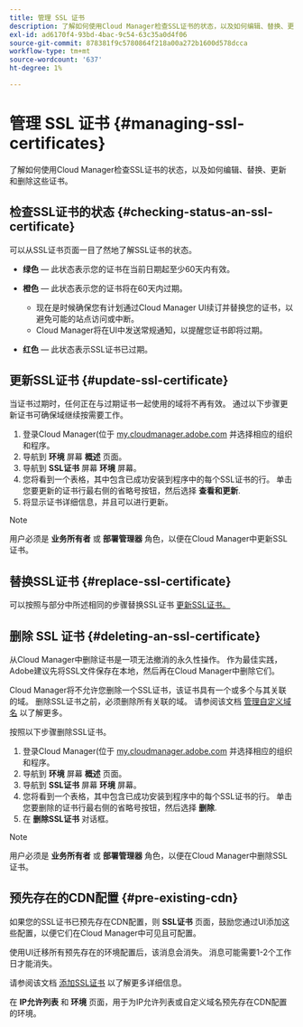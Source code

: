 ```yaml
---
title: 管理 SSL 证书
description: 了解如何使用Cloud Manager检查SSL证书的状态，以及如何编辑、替换、更新和删除这些证书。
exl-id: ad6170f4-93bd-4bac-9c54-63c35a0d4f06
source-git-commit: 878381f9c5780864f218a00a272b1600d578dcca
workflow-type: tm+mt
source-wordcount: '637'
ht-degree: 1%

---
```


# 管理 SSL 证书 {#managing-ssl-certificates}

了解如何使用Cloud Manager检查SSL证书的状态，以及如何编辑、替换、更新和删除这些证书。

## 检查SSL证书的状态 {#checking-status-an-ssl-certificate}

可以从SSL证书页面一目了然地了解SSL证书的状态。

* **绿色**  — 此状态表示您的证书在当前日期起至少60天内有效。

* **橙色**  — 此状态表示您的证书将在60天内过期。
   * 现在是时候确保您有计划通过Cloud Manager UI续订并替换您的证书，以避免可能的站点访问或中断。
   * Cloud Manager将在UI中发送常规通知，以提醒您证书即将过期。

* **红色**  — 此状态表示SSL证书已过期。

## 更新SSL证书 {#update-ssl-certificate}

当证书过期时，任何正在与过期证书一起使用的域将不再有效。 通过以下步骤更新证书可确保域继续按需要工作。

1. 登录Cloud Manager(位于 [my.cloudmanager.adobe.com](https://my.cloudmanager.adobe.com/) 并选择相应的组织和程序。
1. 导航到 **环境** 屏幕 **概述** 页面。
1. 导航到 **SSL证书** 屏幕 **环境** 屏幕。
1. 您将看到一个表格，其中包含已成功安装到程序中的每个SSL证书的行。 单击您要更新的证书行最右侧的省略号按钮，然后选择 **查看和更新**.
1. 将显示证书详细信息，并且可以进行更新。

>[!NOTE]
>
>用户必须是 **业务所有者** 或 **部署管理器** 角色，以便在Cloud Manager中更新SSL证书。

## 替换SSL证书 {#replace-ssl-certificate}

可以按照与部分中所述相同的步骤替换SSL证书 [更新SSL证书。](#update-ssl-certificate)

## 删除 SSL 证书 {#deleting-an-ssl-certificate}

从Cloud Manager中删除证书是一项无法撤消的永久性操作。 作为最佳实践，Adobe建议先将SSL文件保存在本地，然后再在Cloud Manager中删除它们。

Cloud Manager将不允许您删除一个SSL证书，该证书具有一个或多个与其关联的域。 删除SSL证书之前，必须删除所有关联的域。 请参阅该文档 [管理自定义域名](/help/implementing/cloud-manager/custom-domain-names/managing-custom-domain-names.md) 以了解更多。

按照以下步骤删除SSL证书。

1. 登录Cloud Manager(位于 [my.cloudmanager.adobe.com](https://my.cloudmanager.adobe.com/) 并选择相应的组织和程序。
1. 导航到 **环境** 屏幕 **概述** 页面。
1. 导航到 **SSL证书** 屏幕 **环境** 屏幕。
1. 您将看到一个表格，其中包含已成功安装到程序中的每个SSL证书的行。 单击您要删除的证书行最右侧的省略号按钮，然后选择 **删除**.
1. 在 **删除SSL证书** 对话框。

>[!NOTE]
>
>用户必须是 **业务所有者** 或 **部署管理器** 角色，以便在Cloud Manager中删除SSL证书。

## 预先存在的CDN配置 {#pre-existing-cdn}

如果您的SSL证书已预先存在CDN配置，则 **SSL证书** 页面，鼓励您通过UI添加这些配置，以便它们在Cloud Manager中可见且可配置。

使用UI迁移所有预先存在的环境配置后，该消息会消失。 消息可能需要1-2个工作日才能消失。

请参阅该文档 [添加SSL证书](/help/implementing/cloud-manager/managing-ssl-certifications/add-ssl-certificate.md) 以了解更多详细信息。

在 **IP允许列表** 和 **环境** 页面，用于为IP允许列表或自定义域名预先存在CDN配置的环境。
